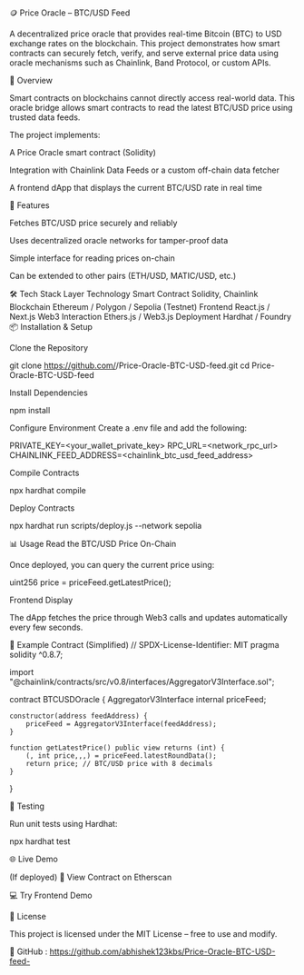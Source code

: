 🪙 Price Oracle – BTC/USD Feed

A decentralized price oracle that provides real-time Bitcoin (BTC) to USD exchange rates on the blockchain. This project demonstrates how smart contracts can securely fetch, verify, and serve external price data using oracle mechanisms such as Chainlink, Band Protocol, or custom APIs.

🚀 Overview

Smart contracts on blockchains cannot directly access real-world data. This oracle bridge allows smart contracts to read the latest BTC/USD price using trusted data feeds.

The project implements:

A Price Oracle smart contract (Solidity)

Integration with Chainlink Data Feeds or a custom off-chain data fetcher

A frontend dApp that displays the current BTC/USD rate in real time

🧩 Features

Fetches BTC/USD price securely and reliably

Uses decentralized oracle networks for tamper-proof data

Simple interface for reading prices on-chain

Can be extended to other pairs (ETH/USD, MATIC/USD, etc.)

🛠️ Tech Stack
Layer	Technology
Smart Contract	Solidity, Chainlink
Blockchain	Ethereum / Polygon / Sepolia (Testnet)
Frontend	React.js / Next.js
Web3 Interaction	Ethers.js / Web3.js
Deployment	Hardhat / Foundry
📦 Installation & Setup

Clone the Repository

git clone https://github.com/<your-username>/Price-Oracle-BTC-USD-feed.git
cd Price-Oracle-BTC-USD-feed


Install Dependencies

npm install


Configure Environment
Create a .env file and add the following:

PRIVATE_KEY=<your_wallet_private_key>
RPC_URL=<network_rpc_url>
CHAINLINK_FEED_ADDRESS=<chainlink_btc_usd_feed_address>


Compile Contracts

npx hardhat compile


Deploy Contracts

npx hardhat run scripts/deploy.js --network sepolia

📊 Usage
Read the BTC/USD Price On-Chain

Once deployed, you can query the current price using:

uint256 price = priceFeed.getLatestPrice();

Frontend Display

The dApp fetches the price through Web3 calls and updates automatically every few seconds.

🧠 Example Contract (Simplified)
// SPDX-License-Identifier: MIT
pragma solidity ^0.8.7;

import "@chainlink/contracts/src/v0.8/interfaces/AggregatorV3Interface.sol";

contract BTCUSDOracle {
    AggregatorV3Interface internal priceFeed;

    constructor(address feedAddress) {
        priceFeed = AggregatorV3Interface(feedAddress);
    }

    function getLatestPrice() public view returns (int) {
        (, int price,,,) = priceFeed.latestRoundData();
        return price; // BTC/USD price with 8 decimals
    }
}

🧪 Testing

Run unit tests using Hardhat:

npx hardhat test

🌐 Live Demo

(If deployed)
🔗 View Contract on Etherscan

💻 Try Frontend Demo

📜 License

This project is licensed under the MIT License – free to use and modify.

🔗 GitHub : https://github.com/abhishek123kbs/Price-Oracle-BTC-USD-feed-
